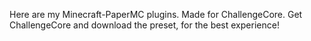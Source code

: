 Here are my Minecraft-PaperMC plugins. Made for ChallengeCore. Get ChallengeCore and 
download the preset, for the best experience!
